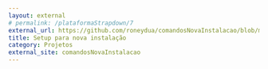 ```yaml
---
layout: external
# permalink: /plataformaStrapdown/7
external_url: https://github.com/roneydua/comandosNovaInstalacao/blob/master/docs/index.md
title: Setup para nova instalação
category: Projetos
external_site: comandosNovaInstalacao
---
```

